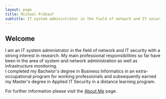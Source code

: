 ```yaml
---
layout: page
title: Michael Frühauf
subtitle: IT system administrator in the field of network and IT security, M.Sc. in Applied IT Security
---
```


## Welcome
I am an IT system administrator in the field of network and IT security with a strong interest in research. My main professional responsibilities so far have been in the area of system and network administration as well as infrastructure monitoring.  
I completed my Bachelor's degree in Business Informatics in an extra-occupational program for working professionals and subsequently earned my Master's degree in Applied IT Security in a distance learning program.

For further information please visit the [About Me](aboutme) page.